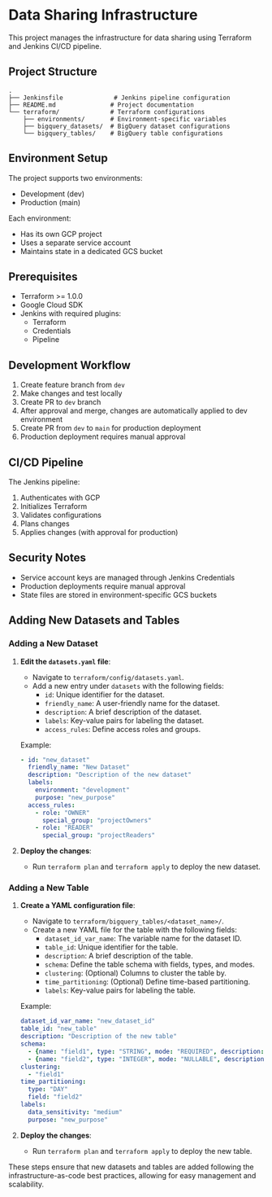 # Data Sharing Infrastructure

This project manages the infrastructure for data sharing using Terraform and Jenkins CI/CD pipeline.

## Project Structure

```
.
├── Jenkinsfile              # Jenkins pipeline configuration
├── README.md               # Project documentation
└── terraform/              # Terraform configurations
    ├── environments/       # Environment-specific variables
    ├── bigquery_datasets/  # BigQuery dataset configurations
    └── bigquery_tables/    # BigQuery table configurations
```

## Environment Setup

The project supports two environments:
- Development (dev)
- Production (main)

Each environment:
- Has its own GCP project
- Uses a separate service account
- Maintains state in a dedicated GCS bucket

## Prerequisites

- Terraform >= 1.0.0
- Google Cloud SDK
- Jenkins with required plugins:
  - Terraform
  - Credentials
  - Pipeline

## Development Workflow

1. Create feature branch from `dev`
2. Make changes and test locally
3. Create PR to `dev` branch
4. After approval and merge, changes are automatically applied to dev environment
5. Create PR from `dev` to `main` for production deployment
6. Production deployment requires manual approval

## CI/CD Pipeline

The Jenkins pipeline:
1. Authenticates with GCP
2. Initializes Terraform
3. Validates configurations
4. Plans changes
5. Applies changes (with approval for production)

## Security Notes

- Service account keys are managed through Jenkins Credentials
- Production deployments require manual approval
- State files are stored in environment-specific GCS buckets

## Adding New Datasets and Tables

### Adding a New Dataset
1. **Edit the `datasets.yaml` file**:
   - Navigate to `terraform/config/datasets.yaml`.
   - Add a new entry under `datasets` with the following fields:
     - `id`: Unique identifier for the dataset.
     - `friendly_name`: A user-friendly name for the dataset.
     - `description`: A brief description of the dataset.
     - `labels`: Key-value pairs for labeling the dataset.
     - `access_rules`: Define access roles and groups.

   Example:
   ```yaml
   - id: "new_dataset"
     friendly_name: "New Dataset"
     description: "Description of the new dataset"
     labels:
       environment: "development"
       purpose: "new_purpose"
     access_rules:
       - role: "OWNER"
         special_group: "projectOwners"
       - role: "READER"
         special_group: "projectReaders"
   ```

2. **Deploy the changes**:
   - Run `terraform plan` and `terraform apply` to deploy the new dataset.

### Adding a New Table
1. **Create a YAML configuration file**:
   - Navigate to `terraform/bigquery_tables/<dataset_name>/`.
   - Create a new YAML file for the table with the following fields:
     - `dataset_id_var_name`: The variable name for the dataset ID.
     - `table_id`: Unique identifier for the table.
     - `description`: A brief description of the table.
     - `schema`: Define the table schema with fields, types, and modes.
     - `clustering`: (Optional) Columns to cluster the table by.
     - `time_partitioning`: (Optional) Define time-based partitioning.
     - `labels`: Key-value pairs for labeling the table.

   Example:
   ```yaml
   dataset_id_var_name: "new_dataset_id"
   table_id: "new_table"
   description: "Description of the new table"
   schema:
     - {name: "field1", type: "STRING", mode: "REQUIRED", description: "Description of field1"}
     - {name: "field2", type: "INTEGER", mode: "NULLABLE", description: "Description of field2"}
   clustering:
     - "field1"
   time_partitioning:
     type: "DAY"
     field: "field2"
   labels:
     data_sensitivity: "medium"
     purpose: "new_purpose"
   ```

2. **Deploy the changes**:
   - Run `terraform plan` and `terraform apply` to deploy the new table.

These steps ensure that new datasets and tables are added following the infrastructure-as-code best practices, allowing for easy management and scalability.
